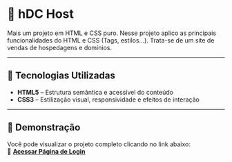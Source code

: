 # 🔐 hDC Host  

Mais um projeto em HTML e CSS puro. Nesse projeto aplico as principais funcionalidades do HTML e CSS (Tags, estilos...). Trata-se de um site de vendas de hospedagens e domínios.

---

## 🚀 Tecnologias Utilizadas  
- **HTML5** – Estrutura semântica e acessível do conteúdo  
- **CSS3** – Estilização visual, responsividade e efeitos de interação  

---

## 📸 Demonstração  

Você pode visualizar o projeto completo clicando no link abaixo:  
🔗 **[Acessar Página de Login](https://arthur-luiss.github.io/hDC-Host/)**  
